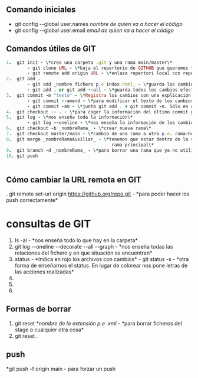 ## Comando iniciales
* git config --global user.names _nombre de quien va a hacer el código_
* git config --global user.email _email de quien va a hacer el código_
## Comandos útiles de GIT
```ruby 
1.  git init - \*crea una carpeta .git y una rama main/master\*
        - git clone URL - \*baja el repertorio de GITHUB que queremos trabajar a local\*
        - git remote add origin URL - \*enlaza repertori local con repertorio en la nube vacio\*
2.  git add .
        - git add _nombre fichero p.e index.html_ - \*guarda los cambios efectuados en este fichero. Podemos ecoger que queremos guardar\*
        - git add . or git add --all - \*guarda todos los cambios efectuados hasta el momento\*
3.  git commit -m "texto" - \*Registra los cambios con una explicación de los cambios\*
        - git commit --amend - \*para modificar el texto de los cambios hechos anteriormente en la escritura de commits\*
        - git commit -am - \*junta git add . + git commit -m. Sólo en casos de seguimientos continuos\*
4.  git checkout -- . - \*para coger la información del último commit guardado en caso de error. Vuelta atrà de un commit\*
5.  git log - \*nos enseña toda la información\*
        - git log --oneline - \*nos enseña la información de los cambios pero sólo una línea\*
6.  git checkout -b _nombreRama_ - \*crear nueva rama\*
7.  git checkout master/main - \*cambio de una rama a otra p.e. rama-heroes a main\*
8.  git merge _nombreRamaAuxiliar_ - \*tenemos que estar dentro de la rama principal main/master y le indicamos que rama queremos incluir la información en la
                                        rama principal\*
9.  git branch -d _nombreRama_ - \*para borrar una rama que ya no utilizamos\*
10. git push
 
```
## Cómo cambiar la URL remota en GIT 

. git remote set-url origin https://github.org/repo.git - \*para poder hacer los push correctamente\*

# consultas de GIT

1. ls -al - \*nos enseña todo lo que hay en la carpeta\*
2. git log --oneline --decorate --all --graph - \*nos enseña todas las relaciones del fichero y en que situación se encuentran\*
3. status - \*Indica en rojo los archivos con cambios\*
        - git status -s - \*otra forma de enseñarnos el status. En lugar de colorear nos pone letras de las acciones realizadas\*
4. 
5. 
6. 

## Formas de borrar
1. git reset *_nombre de la extensión p.e .xml_ - \*para borrar ficheros del stage o cualquier otra cosa\*
2. git reset .

## push
*git push -f origin main - para forzar un push




